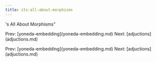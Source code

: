```yaml
---
title: its-all-about-morphisms
---
```


's All About Morphisms\"

Prev: \[yoneda-embedding](yoneda-embedding.md)
Next: \[adjuctions](adjuctions.md)

Prev: \[yoneda-embedding](yoneda-embedding.md)
Next: \[adjuctions](adjuctions.md)
